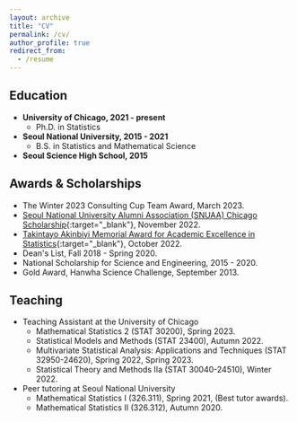```yaml
---
layout: archive
title: "CV"
permalink: /cv/
author_profile: true
redirect_from:
  - /resume
---
```


## **Education**
* **University of Chicago, 2021 - present**
  * Ph.D. in Statistics
* **Seoul National University, 2015 - 2021**
  * B.S. in Statistics and Mathematical Science
* **Seoul Science High School, 2015**

## **Awards & Scholarships**
* The Winter 2023 Consulting Cup Team Award, March 2023.
* [Seoul National University Alumni Association (SNUAA) Chicago Scholarship](http://www.alumni-world.com/snuaachicago/public/scholarship.htm){:target="_blank"}, November 2022.
* [Takintayo Akinbiyi Memorial Award for Academic Excellence in Statistics](https://stat.uchicago.edu/about/akinbiyi-fund/){:target="_blank"}, October 2022.
* Dean's List, Fall 2018 - Spring 2020.
* National Scholarship for Science and Engineering, 2015 - 2020.
* Gold Award, Hanwha Science Challenge, September 2013.

## **Teaching**
* Teaching Assistant at the University of Chicago
  * Mathematical Statistics 2 (STAT 30200), Spring 2023.
  * Statistical Models and Methods (STAT 23400), Autumn 2022.
  * Multivariate Statistical Analysis: Applications and Techniques (STAT 32950-24620), Spring 2022, Spring 2023.
  * Statistical Theory and Methods IIa (STAT 30040-24510), Winter 2022.
* Peer tutoring at Seoul National University
  * Mathematical Statistics I (326.311), Spring 2021, (Best tutor awards).
  * Mathematical Statistics II (326.312), Autumn 2020.


